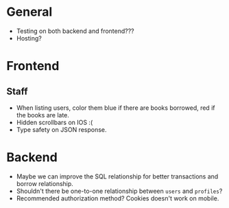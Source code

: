 # General

- Testing on both backend and frontend???
- Hosting?

# Frontend

## Staff

- When listing users, color them blue if there are books borrowed, red if the books are late.
- Hidden scrollbars on IOS :(
- Type safety on JSON response.

# Backend

- Maybe we can improve the SQL relationship for better transactions and borrow relationship.
- Shouldn't there be one-to-one relationship between `users` and `profiles`?
- Recommended authorization method? Cookies doesn't work on mobile.
